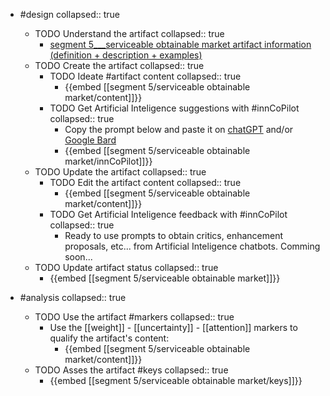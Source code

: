 
- #design
   collapsed:: true
  - TODO Understand the artifact
    collapsed:: true
    - [segment 5___serviceable obtainable market artifact information (definition + description + examples)](https://go.innbok.com/#/page/innBoK%2Fsegment-%28id%29%2Fserviceable-obtainable-market%2Finfo)
  - TODO Create the artifact
     collapsed:: true
    - TODO Ideate #artifact content
      collapsed:: true
      - {{embed [[segment 5/serviceable obtainable market/content]]}}
    - TODO Get Artificial Inteligence suggestions with #innCoPilot
      collapsed:: true
      - Copy the prompt below and paste it on [chatGPT](https://chat.openai.com) and/or [Google Bard](https://bard.google.com/chat)
      - {{embed [[segment 5/serviceable obtainable market/innCoPilot]]}}
  - TODO Update the artifact
    collapsed:: true
    - TODO Edit the artifact content
     collapsed:: true
      - {{embed [[segment 5/serviceable obtainable market/content]]}}
    - TODO Get Artificial Inteligence feedback with #innCoPilot
      collapsed:: true
      - Ready to use prompts to obtain critics, enhancement proposals, etc... from Artificial Inteligence chatbots. Comming soon...
  - TODO Update artifact status
    collapsed:: true
    - {{embed [[segment 5/serviceable obtainable market]]}}


- #analysis
  collapsed:: true
  - TODO Use the artifact #markers
    collapsed:: true
    - Use the [[weight]] - [[uncertainty]] - [[attention]] markers to qualify the artifact's content:
      - {{embed [[segment 5/serviceable obtainable market/content]]}}
  - TODO Asses the artifact #keys
    collapsed:: true
    - {{embed [[segment 5/serviceable obtainable market/keys]]}}








